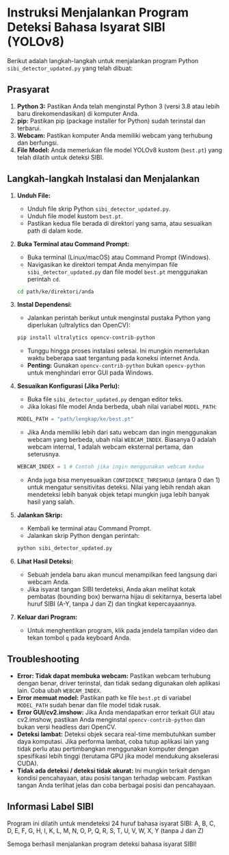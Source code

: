 # Instruksi Menjalankan Program Deteksi Bahasa Isyarat SIBI (YOLOv8)

Berikut adalah langkah-langkah untuk menjalankan program Python `sibi_detector_updated.py` yang telah dibuat:

## Prasyarat

1.  **Python 3:** Pastikan Anda telah menginstal Python 3 (versi 3.8 atau lebih baru direkomendasikan) di komputer Anda.
2.  **pip:** Pastikan pip (package installer for Python) sudah terinstal dan terbarui.
3.  **Webcam:** Pastikan komputer Anda memiliki webcam yang terhubung dan berfungsi.
4.  **File Model:** Anda memerlukan file model YOLOv8 kustom (`best.pt`) yang telah dilatih untuk deteksi SIBI.

## Langkah-langkah Instalasi dan Menjalankan

1.  **Unduh File:**
    *   Unduh file skrip Python `sibi_detector_updated.py`.
    *   Unduh file model kustom `best.pt`.
    *   Pastikan kedua file berada di direktori yang sama, atau sesuaikan path di dalam kode.

2.  **Buka Terminal atau Command Prompt:**
    *   Buka terminal (Linux/macOS) atau Command Prompt (Windows).
    *   Navigasikan ke direktori tempat Anda menyimpan file `sibi_detector_updated.py` dan file model `best.pt` menggunakan perintah `cd`.
      ```bash
      cd path/ke/direktori/anda
      ```

3.  **Instal Dependensi:**
    *   Jalankan perintah berikut untuk menginstal pustaka Python yang diperlukan (ultralytics dan OpenCV):
      ```bash
      pip install ultralytics opencv-contrib-python
      ```
    *   Tunggu hingga proses instalasi selesai. Ini mungkin memerlukan waktu beberapa saat tergantung pada koneksi internet Anda.
    *   **Penting:** Gunakan `opencv-contrib-python` bukan `opencv-python` untuk menghindari error GUI pada Windows.

4.  **Sesuaikan Konfigurasi (Jika Perlu):**
    *   Buka file `sibi_detector_updated.py` dengan editor teks.
    *   Jika lokasi file model Anda berbeda, ubah nilai variabel `MODEL_PATH`:
      ```python
      MODEL_PATH = "path/lengkap/ke/best.pt"
      ```
    *   Jika Anda memiliki lebih dari satu webcam dan ingin menggunakan webcam yang berbeda, ubah nilai `WEBCAM_INDEX`. Biasanya 0 adalah webcam internal, 1 adalah webcam eksternal pertama, dan seterusnya.
      ```python
      WEBCAM_INDEX = 1 # Contoh jika ingin menggunakan webcam kedua
      ```
    *   Anda juga bisa menyesuaikan `CONFIDENCE_THRESHOLD` (antara 0 dan 1) untuk mengatur sensitivitas deteksi. Nilai yang lebih rendah akan mendeteksi lebih banyak objek tetapi mungkin juga lebih banyak hasil yang salah.

5.  **Jalankan Skrip:**
    *   Kembali ke terminal atau Command Prompt.
    *   Jalankan skrip Python dengan perintah:
      ```bash
      python sibi_detector_updated.py
      ```

6.  **Lihat Hasil Deteksi:**
    *   Sebuah jendela baru akan muncul menampilkan feed langsung dari webcam Anda.
    *   Jika isyarat tangan SIBI terdeteksi, Anda akan melihat kotak pembatas (bounding box) berwarna hijau di sekitarnya, beserta label huruf SIBI (A-Y, tanpa J dan Z) dan tingkat kepercayaannya.

7.  **Keluar dari Program:**
    *   Untuk menghentikan program, klik pada jendela tampilan video dan tekan tombol `q` pada keyboard Anda.

## Troubleshooting

*   **Error: Tidak dapat membuka webcam:** Pastikan webcam terhubung dengan benar, driver terinstal, dan tidak sedang digunakan oleh aplikasi lain. Coba ubah `WEBCAM_INDEX`.
*   **Error memuat model:** Pastikan path ke file `best.pt` di variabel `MODEL_PATH` sudah benar dan file model tidak rusak.
*   **Error GUI/cv2.imshow:** Jika Anda mendapatkan error terkait GUI atau cv2.imshow, pastikan Anda menginstal `opencv-contrib-python` dan bukan versi headless dari OpenCV.
*   **Deteksi lambat:** Deteksi objek secara real-time membutuhkan sumber daya komputasi. Jika performa lambat, coba tutup aplikasi lain yang tidak perlu atau pertimbangkan menggunakan komputer dengan spesifikasi lebih tinggi (terutama GPU jika model mendukung akselerasi CUDA).
*   **Tidak ada deteksi / deteksi tidak akurat:** Ini mungkin terkait dengan kondisi pencahayaan, atau posisi tangan terhadap webcam. Pastikan tangan Anda terlihat jelas dan coba berbagai posisi dan pencahayaan.

## Informasi Label SIBI

Program ini dilatih untuk mendeteksi 24 huruf bahasa isyarat SIBI:
A, B, C, D, E, F, G, H, I, K, L, M, N, O, P, Q, R, S, T, U, V, W, X, Y (tanpa J dan Z)

Semoga berhasil menjalankan program deteksi bahasa isyarat SIBI!
